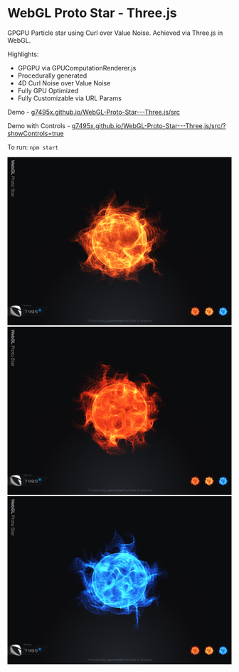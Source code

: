 # WebGL Proto Star - Three.js

GPGPU Particle star using Curl over Value Noise.
Achieved via Three.js in WebGL.

Highlights:
- GPGPU via GPUComputationRenderer.js
- Procedurally generated
- 4D Curl Noise over Value Noise
- Fully GPU Optimized
- Fully Customizable via URL Params

Demo - [g7495x.github.io/WebGL-Proto-Star---Three.js/src](https://g7495x.github.io/WebGL-Proto-Star---Three.js/src/)

Demo with Controls - [g7495x.github.io/WebGL-Proto-Star---Three.js/src/?showControls=true](https://g7495x.github.io/WebGL-Proto-Star---Three.js/src/?showControls=true)

To run: `npm start`

![](Screenshot-01.png)
![](Screenshot-02.png)
![](Screenshot-03.png)
